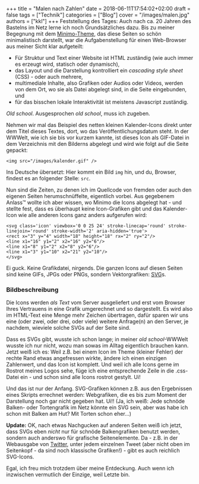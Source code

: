 +++
title = "Malen nach Zahlen"
date = 2018-06-11T17:54:02+02:00
draft = false
tags = ["Technik"]
categories = ["Blog"]
cover = "/images/malen.jpg"
authors = ["kkl"]
+++
Feststellung des Tages: Auch nach ca. 20 Jahren des Bastelns im Netz lerne ich noch Grundsätzliches dazu. Bis zu meiner Begegnung mit dem [Minimo-Theme](https://minimo.netlify.com/), das diese Seiten so schön minimalistisch darstellt, war die Aufgabenstellung für einen Web-Browser aus meiner Sicht klar aufgeteilt:

- Für Struktur und Text einer Website ist HTML zuständig (wie auch immer es erzeugt wird, statisch oder dynamisch),
- das Layout und die Darstellung kontrolliert ein *cascading style sheet* (CSS) - oder auch mehrere,
- multimediale Inhalte, also Grafiken oder Audios oder Videos, werden von dem Ort, wo sie als Datei abgelegt sind, in die Seite eingebunden, und
- für das bisschen lokale Interaktivität ist meistens Javascript zuständig.

*Old school*. Ausgesprochen *old school*, muss ich zugeben.

Nehmen wir mal das Beispiel des netten kleinen Kalender-Icons direkt unter dem Titel dieses Textes, dort, wo das Veröffentlichungsdatum steht. In der WWWelt, wie ich sie bis vor kurzem kannte, ist dieses Icon als GIF-Datei in dem Verzeichnis mit den Bilderns abgelegt und wird wie folgt auf die Seite gepackt:

    <img src="/images/kalender.gif" />

Ins Deutsche übersetzt: Hier kommt ein Bild <code>img</code> hin, und du, Browser, findest es an folgender Stelle: <code>src</code>.

Nun sind die Zeiten, zu denen ich im Quellcode von fremden oder auch den eigenen Seiten herumschnüffelte, eigentlich vorbei. Aus gegebenem Anlass&trade; wollte ich aber wissen, wo Minimo die Icons abgelegt hat - und stellte fest, dass es überhaupt keine Icon-Grafiken gibt und das Kalender-Icon wie alle anderen Icons ganz anders aufgerufen wird:

    <svg class='icon' viewbox='0 0 25 24' stroke-linecap='round' stroke-linejoin='round' stroke-width='2' aria-hidden='true'>  
    <rect x="3" y="4" width="18" height="18" rx="2" ry="2"/>  
    <line x1="16" y1="2" x2="16" y2="6"/>  
    <line x1="8" y1="2" x2="8" y2="6"/>  
    <line x1="3" y1="10" x2="21" y2="10"/>  
    </svg>

Ei guck. Keine Grafikdatei, nirgends. Die ganzen Icons auf diesen Seiten sind keine GIFs, JPGs oder PNGs, sondern Vektorgrafiken: [SVG](https://de.wikipedia.org/wiki/Scalable_Vector_Graphics)s.

### Bildbeschreibung
Die Icons werden *als Text* vom Server ausgeliefert und erst vom Browser Ihres Vertrauens in eine Grafik umgerechnet und so dargestellt. Es wird also im HTML-Text eine Menge mehr Zeichen übertragen, dafür sparen wir uns eine (oder zwei, oder drei, oder viele) weitere Anfrage(n) an den Server, je nachdem, wieviele solche SVGs auf der Seite sind.

Dass es SVGs gibt, wusste ich schon lange; in meiner *old school*-WWWelt wusste ich nur nicht, wozu man sowas  im Alltag eigentlich brauchen kann. Jetzt weiß ich es: Weil z.B. bei einem Icon im Theme (kleiner Fehler) der rechte Rand etwas angefressen wirkte, ändere ich einen einzigen Zahlenwert, und das Icon ist komplett. Und weil ich alle Icons gerne im Rostrot meines Logos sehe, füge ich eine entsprechende Zeile in die .css-Datei ein - und schon sind alle Icons rostrot gestylt. Ui!

Und das ist nur der Anfang. SVG-Grafiken können z.B. aus den Ergebnissen eines Skripts errechnet werden: Webgrafiken, die es bis zum Moment der Darstellung noch gar nicht gegeben hat. Ui!! (Ja, ich weiß: Jede schnöde Balken- oder Tortengrafik im Netz könnte ein SVG sein, aber was habe ich schon mit Balken am Hut? Mit Torten schon eher...)

**Update:** OK, nach etwas Nachgucken auf anderen Seiten weiß ich jetzt, dass SVGs eben *nicht* nur für schnöde Balkengrafiken benutzt werden, sondern auch anderswo für grafische Seitenelemente. Da - z.B. in der Webausgabe von [Twitter](https://twitter.com), unter jedem einzelnen Tweet (aber nicht oben im Seitenkopf - da sind noch klassische Grafiken!) - gibt es auch reichlich SVG-Icons.

Egal, ich freu mich trotzdem über meine Entdeckung. Auch wenn ich inzwischen vermutlich der Einzige, weil Letzte bin.

